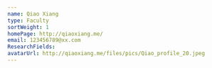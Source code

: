 ```yaml
---
name: Qiao Xiang
type: Faculty
sortWeight: 1
homePage: http://qiaoxiang.me/
email: 123456789@xx.com
ResearchFields: 
avatarUrl: http://qiaoxiang.me/files/pics/Qiao_profile_20.jpeg
---
```

